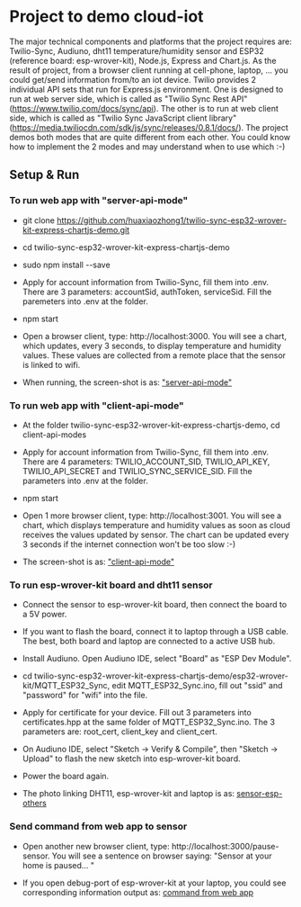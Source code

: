 # Project to demo cloud-iot
The major technical components and platforms that the project requires are: Twilio-Sync, Audiuno, dht11 temperature/humidity sensor and ESP32 (reference board: esp-wrover-kit), Node.js, Express and Chart.js. As the result of project, from a browser client running at cell-phone, laptop, ... you could get/send information from/to an iot device.
Twilio provides 2 individual API sets that run for Express.js environment. One is designed to run at web server side, which is called as "Twilio Sync Rest API" (https://www.twilio.com/docs/sync/api). The other is to run at web client side, which is called as "Twilio Sync JavaScript client library" (https://media.twiliocdn.com/sdk/js/sync/releases/0.8.1/docs/). The project demos both modes that are quite different from each other. You could know how to implement the 2 modes and may understand when to use which :-)

## Setup & Run

### To run web app with "server-api-mode"

* git clone https://github.com/huaxiaozhong1/twilio-sync-esp32-wrover-kit-express-chartjs-demo.git

* cd twilio-sync-esp32-wrover-kit-express-chartjs-demo

* sudo npm install --save

* Apply for account information from Twilio-Sync, fill them into .env. There are 3 parameters: accountSid, authToken, serviceSid. Fill the paremeters into .env at the folder.

* npm start

* Open a browser client, type: http://localhost:3000. You will see a chart, which updates, every 3 seconds, to display temperature and humidity values. These values are collected from a remote place that the sensor is linked to wifi.

* When running, the screen-shot is as: ["server-api-mode"](web-app-srv-api-mode-180621.png)

### To run web app with "client-api-mode"

* At the folder twilio-sync-esp32-wrover-kit-express-chartjs-demo, cd client-api-modes

* Apply for account information from Twilio-Sync, fill them into .env. There are 4 parameters: TWILIO_ACCOUNT_SID, TWILIO_API_KEY, TWILIO_API_SECRET and TWILIO_SYNC_SERVICE_SID. Fill the parameters into .env at the folder.

* npm start

* Open 1 more browser client, type: http://localhost:3001. You will see a chart, which displays temperature and humidity values as soon as cloud receives the values updated by sensor. The chart can be updated every 3 seconds if the internet connection won't be too slow :-)

* The screen-shot is as: ["client-api-mode"](web-app-cli-mode-180622.png)

### To run esp-wrover-kit board and dht11 sensor

* Connect the sensor to esp-wrover-kit board, then connect the board to a 5V power.

* If you want to flash the board, connect it to laptop through a USB cable. The best, both board and laptop are connected to a active USB hub.

* Install Audiuno. Open Audiuno IDE, select "Board" as "ESP Dev Module".

* cd twilio-sync-esp32-wrover-kit-express-chartjs-demo/esp32-wrover-kit/MQTT_ESP32_Sync, edit MQTT_ESP32_Sync.ino, fill out "ssid" and "password" for "wifi" into the file.

* Apply for certificate for your device. Fill out 3 parameters into certificates.hpp at the same folder of MQTT_ESP32_Sync.ino. The 3 parameters are: root_cert, client_key and client_cert.

* On Audiuno IDE, select "Sketch -> Verify & Compile", then "Sketch -> Upload" to flash the new sketch into esp-wrover-kit board.

* Power the board again.

* The photo linking DHT11, esp-wrover-kit and laptop is as: [sensor-esp-others](sensor-esp-180613.png)

### Send command from web app to sensor

* Open another new browser client, type: http://localhost:3000/pause-sensor. You will see a sentence on browser saying:
  "Sensor at your home is paused... "

* If you open debug-port of esp-wrover-kit at your laptop, you could see corresponding information output as: [command from web app](Screenshot-sensor-receives-web-command-180613.png)
